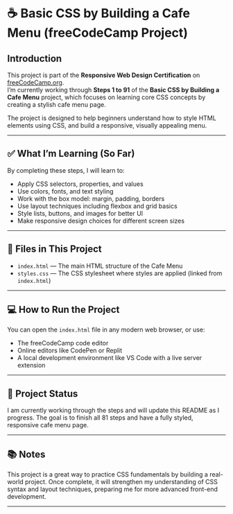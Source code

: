 # ☕ Basic CSS by Building a Cafe Menu (freeCodeCamp Project)

## Introduction

This project is part of the **Responsive Web Design Certification** on [freeCodeCamp.org](https://freecodecamp.org).  
I’m currently working through **Steps 1 to 91** of the **Basic CSS by Building a Cafe Menu** project, which focuses on learning core CSS concepts by creating a stylish cafe menu page.

The project is designed to help beginners understand how to style HTML elements using CSS, and build a responsive, visually appealing menu.

---

## ✅ What I’m Learning (So Far)

By completing these steps, I will learn to:

- Apply CSS selectors, properties, and values
- Use colors, fonts, and text styling
- Work with the box model: margin, padding, borders
- Use layout techniques including flexbox and grid basics
- Style lists, buttons, and images for better UI
- Make responsive design choices for different screen sizes

---

## 📁 Files in This Project

- `index.html` — The main HTML structure of the Cafe Menu
- `styles.css` — The CSS stylesheet where styles are applied (linked from `index.html`)

---

## 💻 How to Run the Project

You can open the `index.html` file in any modern web browser, or use:

- The freeCodeCamp code editor
- Online editors like CodePen or Replit
- A local development environment like VS Code with a live server extension

---

## 🌟 Project Status

I am currently working through the steps and will update this README as I progress. The goal is to finish all 81 steps and have a fully styled, responsive cafe menu page.

---

## 📚 Notes

This project is a great way to practice CSS fundamentals by building a real-world project. Once complete, it will strengthen my understanding of CSS syntax and layout techniques, preparing me for more advanced front-end development.

---



